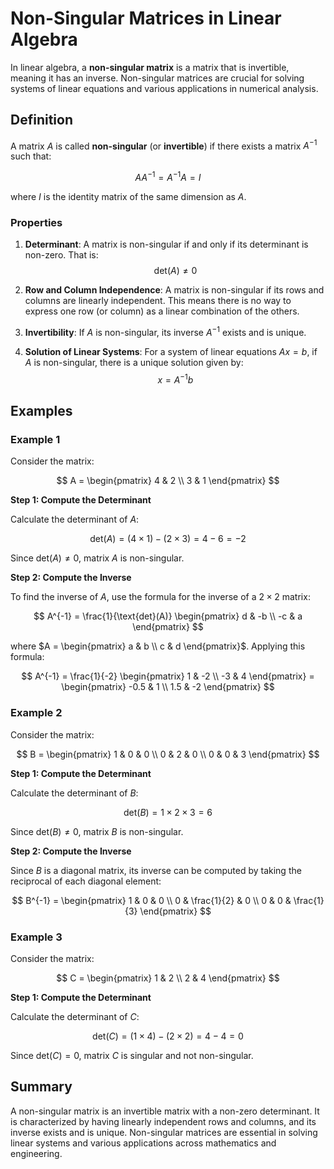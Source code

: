 # Non-Singular Matrices in Linear Algebra

In linear algebra, a **non-singular matrix** is a matrix that is invertible, meaning it has an inverse. Non-singular matrices are crucial for solving systems of linear equations and various applications in numerical analysis.

## Definition

A matrix $A$ is called **non-singular** (or **invertible**) if there exists a matrix $A^{-1}$ such that:

$$
A A^{-1} = A^{-1} A = I
$$

where $I$ is the identity matrix of the same dimension as $A$.

### Properties

1. **Determinant**: A matrix is non-singular if and only if its determinant is non-zero. That is:
   $$
   \text{det}(A) \neq 0
   $$

2. **Row and Column Independence**: A matrix is non-singular if its rows and columns are linearly independent. This means there is no way to express one row (or column) as a linear combination of the others.

3. **Invertibility**: If $A$ is non-singular, its inverse $A^{-1}$ exists and is unique.

4. **Solution of Linear Systems**: For a system of linear equations $Ax = b$, if $A$ is non-singular, there is a unique solution given by:
   $$
   x = A^{-1} b
   $$

## Examples

### Example 1

Consider the matrix:

$$
A = \begin{pmatrix}
4 & 2 \\
3 & 1
\end{pmatrix}
$$

**Step 1: Compute the Determinant**

Calculate the determinant of $A$:

$$
\text{det}(A) = (4 \times 1) - (2 \times 3) = 4 - 6 = -2
$$

Since $\text{det}(A) \neq 0$, matrix $A$ is non-singular.

**Step 2: Compute the Inverse**

To find the inverse of $A$, use the formula for the inverse of a $2 \times 2$ matrix:

$$
A^{-1} = \frac{1}{\text{det}(A)} \begin{pmatrix}
d & -b \\
-c & a
\end{pmatrix}
$$

where $A = \begin{pmatrix} a & b \\ c & d \end{pmatrix}$. Applying this formula:

$$
A^{-1} = \frac{1}{-2} \begin{pmatrix}
1 & -2 \\
-3 & 4
\end{pmatrix} = \begin{pmatrix}
-0.5 & 1 \\
1.5 & -2
\end{pmatrix}
$$

### Example 2

Consider the matrix:

$$
B = \begin{pmatrix}
1 & 0 & 0 \\
0 & 2 & 0 \\
0 & 0 & 3
\end{pmatrix}
$$

**Step 1: Compute the Determinant**

Calculate the determinant of $B$:

$$
\text{det}(B) = 1 \times 2 \times 3 = 6
$$

Since $\text{det}(B) \neq 0$, matrix $B$ is non-singular.

**Step 2: Compute the Inverse**

Since $B$ is a diagonal matrix, its inverse can be computed by taking the reciprocal of each diagonal element:

$$
B^{-1} = \begin{pmatrix}
1 & 0 & 0 \\
0 & \frac{1}{2} & 0 \\
0 & 0 & \frac{1}{3}
\end{pmatrix}
$$

### Example 3

Consider the matrix:

$$
C = \begin{pmatrix}
1 & 2 \\
2 & 4
\end{pmatrix}
$$

**Step 1: Compute the Determinant**

Calculate the determinant of $C$:

$$
\text{det}(C) = (1 \times 4) - (2 \times 2) = 4 - 4 = 0
$$

Since $\text{det}(C) = 0$, matrix $C$ is singular and not non-singular.

## Summary

A non-singular matrix is an invertible matrix with a non-zero determinant. It is characterized by having linearly independent rows and columns, and its inverse exists and is unique. Non-singular matrices are essential in solving linear systems and various applications across mathematics and engineering.
